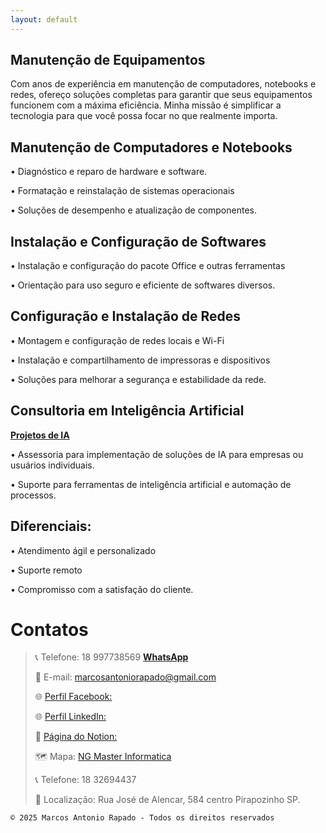 ```yaml
---
layout: default
---
```


## Manutenção de Equipamentos

Com anos de experiência em manutenção de computadores, notebooks e redes, ofereço soluções completas para garantir que seus equipamentos funcionem com a máxima eficiência. Minha missão é simplificar a tecnologia para que você possa focar no que realmente importa.



## Manutenção de Computadores e Notebooks

• Diagnóstico e reparo de hardware e software.

• Formatação e reinstalação de sistemas operacionais

• Soluções de desempenho e atualização de componentes.



## Instalação e Configuração de Softwares

• Instalação e configuração do pacote Office e outras ferramentas

• Orientação para uso seguro e eficiente de softwares diversos.



## Configuração e Instalação de Redes

• Montagem e configuração de redes locais e Wi-Fi

• Instalação e compartilhamento de impressoras e dispositivos

• Soluções para melhorar a segurança e estabilidade da rede.



## Consultoria em Inteligência Artificial



[**Projetos de IA**](https://marcosantoniorapado.github.io/projetos.html)

• Assessoria para implementação de soluções de IA para empresas ou usuários individuais.

• Suporte para ferramentas de inteligência artificial e automação de processos.



## Diferenciais:

• Atendimento ágil e personalizado

• Suporte remoto

• Compromisso com a satisfação do cliente.



# Contatos

>
> 📞 Telefone: 18 997738569 [**WhatsApp**](https://wa.me/5518997738569)
>
> 📧 E-mail: marcosantoniorapado@gmail.com
>
> 🌐 [Perfil Facebook:](https://www.facebook.com/marcos.rapado)
>
> 🌐 [Perfil LinkedIn:](https://www.linkedin.com/in/marcos-rapado/)
>
> 📌 [Página do Notion:](https://marcosatendimento.notion.site/Marcos-Antonio-Rapado-1cc582b02eef4713a0e6e98fc1148289)
>
> 🗺️ Mapa: [NG Master Informatica](https://www.google.com/maps/dir//R.+Jos%C3%A9+de+Alencar,+584+-+Centro,+Pirapozinho+-+SP,+19200-000/@-22.2755806,-51.5802727,12z/data=!4m8!4m7!1m0!1m5!1m1!1s0x94938de9c41156c3:0x33532da6f8c46927!2m2!1d-51.4979854!2d-22.2756743?entry=ttu&g_ep=EgoyMDI0MTAyOS4wIKXMDSoASAFQAw%3D%3D)
>
> 📞 Telefone: 18 32694437
>
> 📍 Localização: Rua José de Alencar, 584  centro Pirapozinho SP.

```
© 2025 Marcos Antonio Rapado - Todos os direitos reservados                   
```
<meta name="keywords" content="manutenção de computadores, manutenção de notebooks, assistência técnica de computadores, reparo de notebook, troca de peças de hardware, troca de placa-mãe, troca de processador, troca de memória RAM, troca de HD por SSD, limpeza interna de computadores, limpeza interna de notebooks, troca de pasta térmica, manutenção preventiva de computadores, formatação de PC, recuperação de sistema operacional, instalação de Windows, Linux, MacOS, atualização de drivers, remoção de vírus, otimização de desempenho de PC, venda de computadores, venda de notebooks, venda de hardware, fonte para PC, memória RAM DDR3 DDR4 DDR5, processadores Intel AMD, placa-mãe para desktop e notebook, HD SSD NVMe, placa de vídeo, cooler para processador, antenas Wi-Fi, roteadores Wi-Fi, repetidor de sinal, modem, cabos de rede Ethernet Cat5 Cat6, cabo VGA, cabo HDMI, cabo DisplayPort, adaptadores USB-C, estabilizador de energia, filtro de linha, cartucho de tinta, toner para impressora, impressoras jato de tinta, multifuncional, mochilas para notebook, cases para laptop, pendrives, HD externo, SSD portátil, leitor de cartão de memória, teclado, mouse gamer, mouse sem fio, caixinhas de som, suporte para notebook, CPU nova, monitor novo, Marcos Informática, informática Pirapozinho, assistência técnica Pirapozinho, informática Álvares Machado, informática Presidente Prudente, informática Narandiba, informática Anhumas, informática Tarabai, informática Estrela do Norte, informática Sandovalina, conserto de notebook Álvares Machado, manutenção de PC Presidente Prudente, técnico de informática Narandiba, suporte técnico Anhumas, notebook não liga Tarabai, conserto de computador Estrela do Norte,conserto de computador na Região de Presidente Prudente, ajuda com PC Sandovalina, Prefeitura de Sandovalina" />

